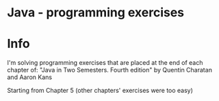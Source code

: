 # Java - programming exercises

# Info

I'm solving programming exercises that are placed at the end of each chapter of:
"Java in Two Semesters. Fourth edition" by Quentin Charatan and Aaron Kans

Starting from Chapter 5 (other chapters' exercises were too easy)
